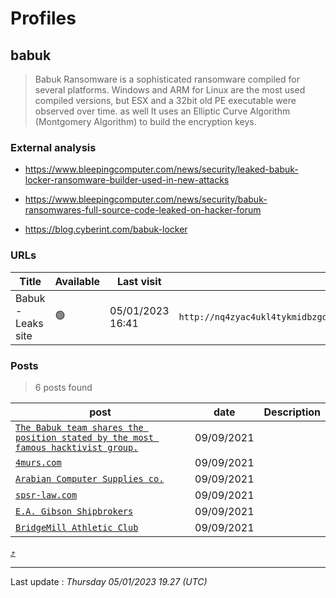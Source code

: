 # Profiles

## **babuk**

> Babuk Ransomware is a sophisticated ransomware compiled for several platforms. Windows and ARM for Linux are the most used compiled versions, but ESX and a 32bit old PE executable were observed over time. as well It uses an Elliptic Curve Algorithm (Montgomery Algorithm) to build the encryption keys.

### External analysis
- https://www.bleepingcomputer.com/news/security/leaked-babuk-locker-ransomware-builder-used-in-new-attacks

- https://www.bleepingcomputer.com/news/security/babuk-ransomwares-full-source-code-leaked-on-hacker-forum

- https://blog.cyberint.com/babuk-locker

### URLs
| Title | Available | Last visit | fqdn | screen 
|---|---|---|---|---|
| Babuk - Leaks site | 🟢 | 05/01/2023 16:41 | `http://nq4zyac4ukl4tykmidbzgdlvaboqeqsemkp4t35bzvjeve6zm2lqcjid.onion` | <a href="https://www.ransomware.live/screenshots/nq4zyac4ukl4tykmidbzgdlvaboqeqsemkp4t35bzvjeve6zm2lqcjid-onion.png" target=_blank>📸</a> | 

### Posts

> 6 posts found

| post | date | Description
|---|---|---|
| [`The Babuk team shares the position stated by the most famous hacktivist group.`](https://google.com/search?q=The+Babuk+team+shares+the+position+stated+by+the+most+famous+hacktivist+group.) | 09/09/2021 |   |
| [`4murs.com`](https://google.com/search?q=4murs.com) | 09/09/2021 |   |
| [`Arabian Computer Supplies co.`](https://google.com/search?q=Arabian+Computer+Supplies+co.) | 09/09/2021 |   |
| [`spsr-law.com`](https://google.com/search?q=spsr-law.com) | 09/09/2021 |   |
| [`E.A. Gibson Shipbrokers`](https://google.com/search?q=E.A.+Gibson+Shipbrokers) | 09/09/2021 |   |
| [`BridgeMill Athletic Club`](https://google.com/search?q=BridgeMill+Athletic+Club) | 09/09/2021 |   |


[⤴️](profiles?id=group-profiles)

 --- 


Last update : _Thursday 05/01/2023 19.27 (UTC)_
